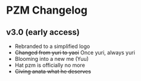 # PZM Changelog

## v3.0 (early access)

* Rebranded to a simplified logo
* ~~Changed from yuri to yaoi~~ Once yuri, always yuri
* Blooming into a new me (Yuu)
* Hat pzm is officially no more
* ~~Giving anata what he deserves~~
